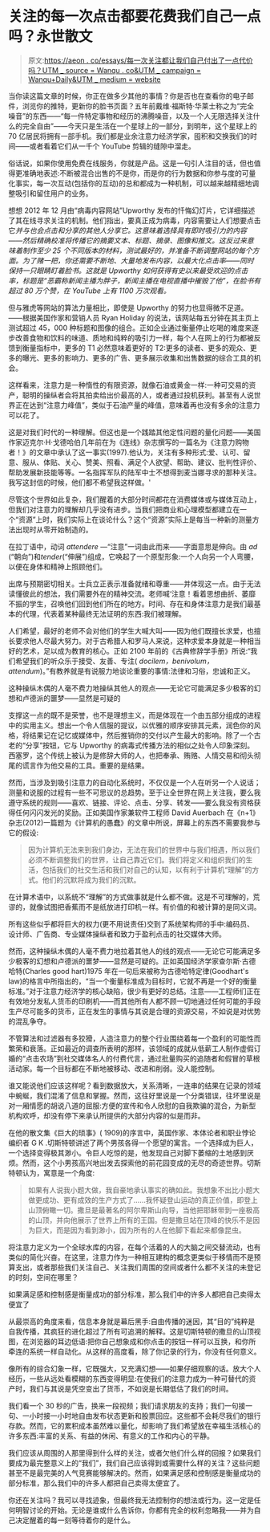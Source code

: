 # 关注的每一次点击都要花费我们自己一点吗？永世散文

> 原文:[https://aeon . co/essays/每一次关注都让我们自己付出了一点代价吗？UTM _ source = Wanqu . co&UTM _ campaign = Wanqu+Daily&UTM _ medium = website](https://aeon.co/essays/does-each-click-of-attention-cost-a-bit-of-ourselves?utm_source=wanqu.co&utm_campaign=Wanqu+Daily&utm_medium=website)

当你读这篇文章的时候，你正在做多少其他的事情？你是否也在查看你的电子邮件，浏览你的推特，更新你的脸书页面？五年前戴维·福斯特·华莱士称之为“完全噪音”的东西——“每一件特定事物和经历的沸腾噪音，以及一个人无限选择关注什么的完全自由”——今天只是生活在一个星球上的一部分，到明年，这个星球上的 70 亿居民将拥有一部手机。我们都是业余注意力经济学家，囤积和交换我们的时间——或者看着它们从一千个 YouTube 剪辑的缝隙中溜走。

俗话说，如果你使用免费在线服务，你就是产品。这是一句引人注目的话，但也值得更准确地表述:不断被混合出售的不是你，而是你的行为数据和你参与度的可量化事实，每一次互动(包括你的互动)的总和都成为一种机制，可以越来越精细地调整吸引和留住用户的业务。

想想 2012 年 12 月由“病毒内容网站”Upworthy 发布的忏悔幻灯片，它详细描述了其在线寻求关注的机制。他们指出，要真正成为病毒，内容需要让人们想要点击它*并与也会点击和分享的其他人分享它。这意味着选择具有即时吸引力的内容——然后精确校准将传播它的摘要文本、标题、摘录、图像和推文。这反过来意味着制作至少 25 个不同版本的材料，测试最好的，并准备不断调整网站的每个方面。为了赌一把，你还需要不断地、大量地发布内容，以最大化点击率——同时保持一只眼睛盯着脸书。这就是 Upworthy 如何获得有史以来最受欢迎的点击率，标题是“恶霸称新闻主播为胖子，新闻主播在电视直播中摧毁了他”，在脸书有超过 80 万个赞，在 YouTube 上有 1100 万次观看。*

但与雅虎等网站的算法力量相比，即使是 Upworthy 的努力也显得微不足道。——根据美国作家和营销人员 Ryan Holiday 的说法，该网站每五分钟在其主页上测试超过 45，000 种标题和图像的组合。正如企业通过衡量停止吃喝的难度来逐步改善食物和饮料的味道、质地和纯粹的吸引力一样，每个人在网上的行为都被反馈到衡量指标中，更多的 T1 必然意味着更好的 T2:更多的读者、更多的观众、更多的曝光、更多的影响力、更多的广告、更多展示收集和出售数据的综合工具的机会。

这样看来，注意力是一种惰性的有限资源，就像石油或黄金一样:一种可交易的资产，聪明的操纵者会将其拍卖给出价最高的人，或者通过投机获利。甚至有人说世界正在达到“注意力峰值”，类似于石油产量的峰值，意味着再也没有多余的注意力可以花了。

这是对我们时代的一种理解。但这也是一个践踏其他定性问题的量化问题——美国作家迈克尔·H·戈德哈伯几年前在为《连线》杂志撰写的一篇名为《注意力购物者！》的文章中承认了这一事实(1997).他认为，关注有多种形式:爱、认可、留意、服从、体贴、关心、赞美、照看、满足个人欲望、帮助、建议、批判性评价、帮助发展新技能等等。一名指挥军队的陆军中士不想得到麦当娜寻求的那种关注。我写这封信的时候，他们都不希望我这样做。'

尽管这个世界如此复杂，我们醒着的大部分时间都花在消费媒体或与媒体互动上，但我们对注意力的理解却几乎没有进步。当我们把商业和心理模型都建立在一个“资源”上时，我们实际上在谈论什么？这个“资源”实际上是每当一种新的测量方法出现时从零开始制造的。

在拉丁语中，动词 *attendere* —“注意”一词由此而来——字面意思是伸向。由 *ad* (“朝向”)和*tender*(“伸展”)组成，它唤起了一个原型形象:一个人向另一个人弯腰，以便在身体和精神上照顾他们。

出席与预期密切相关。士兵立正表示准备就绪和尊重——并体现这一点。由于无法读懂彼此的想法，我们需要外在的精神交流。老师喊‘注意！看着思想曲折、萎靡不振的学生，召唤他们回到他们所在的地方。时间、存在和身体注意力是我们最基本的代理，代表着某种最终无法证明的东西:我们被理解。

人们希望，最好的老师不会对他们的学生大喊大叫——因为他们既擅长求爱，也擅长要求他人尽最大努力。对于古希腊人和罗马人来说，这种求爱本身就是一种相当好的艺术，足以成为教育的核心。正如 2100 年前的《古典修辞学手册》所说:“我们希望我们的听众乐于接受、友善、专注( *docilem，benivolum，attendum*)。”有教养就是有说服力地谈论重要的事情:法律和习俗，忠诚和正义。

这种操纵木偶的人毫不费力地操纵其他人的观点——无论它可能满足多少极客的幻想和卢德派的噩梦——显然是可疑的

支撑这一点的既不是荣誉，也不是理想主义，而是体现在一个由五部分组成的进程中的实用主义。想出一个令人信服的提议，以优雅的顺序安排其元素，润色你的风格，将结果记在记忆或媒体中，然后推销你的交付以产生最大的影响。除了一个古老的“分享”按钮，它与 Upworthy 的病毒式传播方法的相似之处令人印象深刻。西塞罗，这个传统上被认为是修辞大师的人，也把奉承、贿赂、人情交易和彻头彻尾的谎言作为他交易的工具。重要的是结果。

然而，当涉及到吸引注意力的自动化系统时，不仅仅是一个人在听另一个人说话；测量和说服的过程有一些不可思议的总趋势。至于让全世界在网上关注我，要么我遵守系统的规则——喜欢、链接、评论、点击、分享、转发——要么我没有资格获得任何闪闪发光的奖励。正如美国作家兼软件工程师 David Auerbach 在《n+1》杂志(2012)一篇题为《计算机的愚蠢》的文章中所说，屏幕上的东西不需要我参与它的假设:

> 因为计算机无法来到我们身边，无法在我们的世界中与我们相遇，所以我们必须不断调整我们的世界，让自己靠近它们。我们将定义和组织我们的生活，包括我们的社交生活和我们对自己的认知，以有利于计算机“理解”的方式。他们的沉默将成为我们的沉默。

在计算术语中，以系统不“理解”的方式做事就是什么都不做。这是不可理解的，荒谬的，就像试图把香蕉而不是纸放进打印机一样。有价值的和被计算的是同义词。

所有这些似乎都将巨大的权力(更不用说责任)交到了系统架构师的手中:编码员、设计师、广告商、专业媒体操纵者和致力于盈利点击的社交媒体大师。

然而，这种操纵木偶的人毫不费力地拉着其他人的线的观点——无论它可能满足多少极客的幻想和卢德派的噩梦——显然是可疑的。正如英国经济学家查尔斯·古德哈特(Charles good hart)1975 年在一句后来被称为古德哈特定律(Goodhart's law)的格言中所指出的，“当一个衡量标准成为目标时，它就不再是一个好的衡量标准。”对于注意力经济学的核心缺陷，很少有更好的总结。注意——工程师们正在有效地分发私人货币的印刷机——而其他所有人都不顾一切地通过任何可能的手段生产尽可能多的货币，正在发生的事情与其说是合理的资源交易，不如说是对优势的混乱争夺。

不管算法和过滤器有多狡猾，人造注意力的整个行业围绕着每一个盈利的可能性而繁荣和衰落。正如最近的调查所表明的那样，该领域的成就从低薪工人制作虚假订婚的“点击农场”到社交媒体名人的付费代言，通过批量购买的追随者和假冒的草根活动家。每一个目标都在不断地被移动、改进和削弱。没人能控制。

谁又能说他们应该这样呢？看到数据放大，关系清晰，一连串的结果在记录的领域中蜿蜒，我们混淆了信息和掌握。然而，这往好里说是一个分类错误，往坏里说是对一厢情愿的胡说八道的屈服:方便的宣传和令人欣慰的自我欺骗的混合，为新型机构欢呼，却没有停下来承认所提供的大部分内容的似是而非。

在他的散文集《巨大的琐事》( 1909)的序言中，英国作家、本体论者和职业悖论编织者 G K .切斯特顿讲述了两个男孩各得一个愿望的寓言。一个选择成为巨人，一个选择变得极其渺小。令巨人吃惊的是，他发现自己对脚下萎缩的土地感到厌烦。然而，这个小男孩高兴地出发去探索他的前花园变成的无尽的奇迹世界。切斯特顿认为，寓意是一个角度:

> 如果有人说我小题大做，我自豪地承认事实的确如此。我想象不出比小题大做更成功、更有成效的生产方式了……我怀疑登山运动的真正价值，即登上山顶俯瞰一切。撒旦是最著名的阿尔卑斯山向导，当他把耶稣带到一座极高的山顶，并向他展示了世界上所有的王国。但是撒旦站在顶峰的快乐不是因为巨大，而是因为看到渺小，因为所有的人在他脚下看起来都像昆虫。

将注意力定义为一个全球水库的内容，在每个活着的人的大脑之间交替流动，也有类似的简化兴奋。在这里，注意力作为一种相互建构的概念更类似于移情而不是预算支出，或者那些我们关注自己、关注我们周围的空间或者什么都不关注的未登记的时刻，空间在哪里？

如果满足感和控制感是衡量成功的部分标准，那么我们中的许多人都把自己卖得太便宜了

从最崇高的角度来看，信息本身就是幕后黑手:自由传播的迷因，其“目的”纯粹是自我传播，其疯狂的进化超过了所有可追溯的解释。这是切斯特顿的撒旦的山顶视图，在浏览器的耳边低语:把你自己想象成和你点击的按钮一样可以互换，和你所牵连的系统一样自动化。从这样的高度看，除了你记录的行为，你没有任何意义。

像所有的综合幻象一样，它既强大，又充满幻想——如果仔细观察的话。放大个人经历，一些从远处看模糊的东西变得明显:在使我们的注意力成为一种可替代的资产时，我们与其说是凭空变出了货币，不如说是长期低估了我们的时间。

我们看一个 30 秒的广告，换来一段视频；我们请求朋友的支持；我们一句接一句、一小时接一小时地自由发布状态更新和股票回应。这些都不会耗尽我们的银行存款。然而，它的累积成本虽然难以量化，却影响了我们希望放在幸福生活核心的许多东西:丰富的关系、有益的休闲、有意义的工作和内心的平静。

我们应该从周围的人那里得到什么样的关注，或者欠他们什么样的回报？如果我们要成为最完整意义上的“我们”，我们自己应该得到或需要什么样的关注？这些问题甚至不是最完美的人气竞赛能够解决的。然而，如果满足感和控制感是衡量成功的部分标准，那么我们中的许多人都把自己卖得太便宜了。

你还在关注吗？我可以寻找迹象，但最终我无法控制你的想法或行为。这一定是任何明智讨论的开始。无论是谁或什么告诉你，你都有完全的权利忽略我——并为自己决定醒着的每一刻等待着你的是什么。